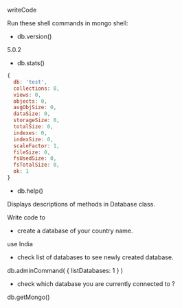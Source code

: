 writeCode

Run these shell commands in mongo shell:

- db.version()

5.0.2

- db.stats()

```js
{
  db: 'test',
  collections: 0,
  views: 0,
  objects: 0,
  avgObjSize: 0,
  dataSize: 0,
  storageSize: 0,
  totalSize: 0,
  indexes: 0,
  indexSize: 0,
  scaleFactor: 1,
  fileSize: 0,
  fsUsedSize: 0,
  fsTotalSize: 0,
  ok: 1
}
```

- db.help()

Displays descriptions of methods in Database class.

Write code to

- create a database of your country name.

use India

- check list of databases to see newly created database.

 db.adminCommand( { listDatabases: 1 } )

- check which database you are currently connected to ?

db.getMongo()